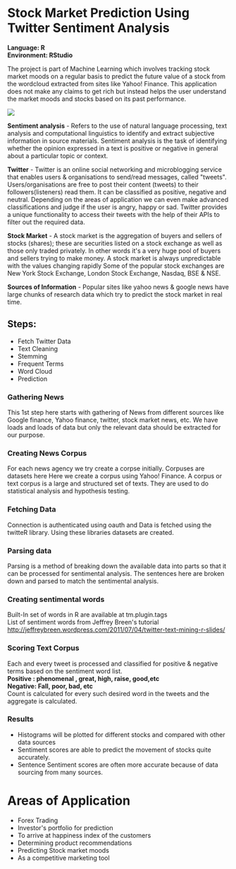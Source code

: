 Stock Market Prediction Using Twitter Sentiment Analysis
====================

**Language: R                                                                         
Environment: RStudio**

The project is part of Machine Learning which involves tracking stock market moods on a regular basis to predict the future value of a stock from the wordcloud extracted from sites like Yahoo! Finance. This application does not make any claims to get rich but instead helps the user understand the market moods and stocks based on its past performance.

![](http://i.imgur.com/CdQ8O7c.png)


**Sentiment analysis**  - Refers to the use of natural language processing, text analysis and computational linguistics to identify and extract subjective information in source materials. 
Sentiment analysis is the task of identifying whether the opinion expressed in a text is positive or negative in general about a particular topic or context.

**Twitter**  - Twitter is an online social networking and microblogging service that enables users & organisations to send/read messages, called "tweets". Users/organisations are free to post their content (tweets) to their followers(listeners) read them. It can be classified as positive, negative and neutral. Depending on the areas of application we can even make advanced classifications and judge if the user is angry, happy or sad. Twitter provides a unique functionality to access their tweets with the help of their APIs to filter out the required data.

**Stock Market**  -    A stock market is the aggregation of buyers and sellers of stocks (shares); these are securities listed on a stock exchange as well as those only traded privately.
In other words it's a very huge pool of buyers and sellers trying to make money. 
A stock market is always unpredictable with the values changing rapidly
Some of the popular stock exchanges are New York Stock Exchange, London Stock Exchange, Nasdaq, BSE & NSE.


**Sources of Information**  - Popular sites like yahoo news & google news have large chunks of research data which try to predict the stock market in real time.

Steps:
-------
* Fetch Twitter Data
* Text Cleaning
* Stemming
* Frequent Terms
* Word Cloud
* Prediction


### Gathering News
This 1st step here starts with gathering of News from different sources like Google finance, Yahoo finance, twitter, stock market news, etc. We have loads and loads of data but only the relevant data should be extracted for our purpose.

 
### Creating News Corpus
For each news agency we try create a corpse initially. 
Corpuses are datasets here
Here we create a corpus using Yahoo! Finance.
A corpus or text corpus is a large and structured set of texts. They are used to do statistical analysis and hypothesis testing.


### Fetching Data
Connection is authenticated using oauth and Data is fetched using the twitteR library.
Using these libraries datasets are created.

### Parsing data
Parsing is a method of breaking down the available data into parts so that it can be processed for sentimental analysis. The sentences here are broken down and parsed to match the sentimental analysis.

### Creating sentimental words
Built-In set of words in R are available at tm.plugin.tags                                            
List of sentiment words from Jeffrey Breen's tutorial                                              
http://jeffreybreen.wordpress.com/2011/07/04/twitter-text-mining-r-slides/

### Scoring Text Corpus
Each and every tweet is processed and classified for positive & negative terms based on the sentiment word list.                                                                                   
**Positive : phenomenal , great, high, raise, good,etc                                                     
Negative: Fall, poor, bad, etc**                                                            
Count is calculated for every such desired word in the tweets and the aggregate is calculated.

### Results
* Histograms will be plotted for different stocks and compared with other data sources 
* Sentiment scores are able to predict the movement of stocks quite accurately.
* Sentence Sentiment scores are often more accurate because of data sourcing from many sources. 



Areas of Application
===================
* Forex Trading
* Investor's portfolio for prediction
* To arrive at happiness index of the customers
* Determining product recommendations
* Predicting Stock market moods
* As a competitive marketing tool


